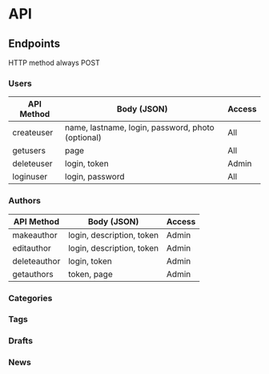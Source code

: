 # API

## Endpoints

HTTP method always POST

### Users

API Method | Body (JSON) | Access
---|---|---
createuser | name, lastname, login, password, photo (optional) | All
getusers | page | All
deleteuser | login, token | Admin
loginuser | login, password | All

### Authors

API Method | Body (JSON) | Access
---|---|---
makeauthor | login, description, token | Admin
editauthor | login, description, token | Admin
deleteauthor | login, token | Admin
getauthors | token, page | Admin

### Categories

### Tags

### Drafts

### News